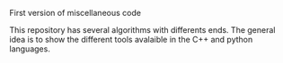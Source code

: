 First version of miscellaneous code

This repository has several algorithms with differents ends. The general idea is to show the different tools avalaible in the C++ and python languages.
